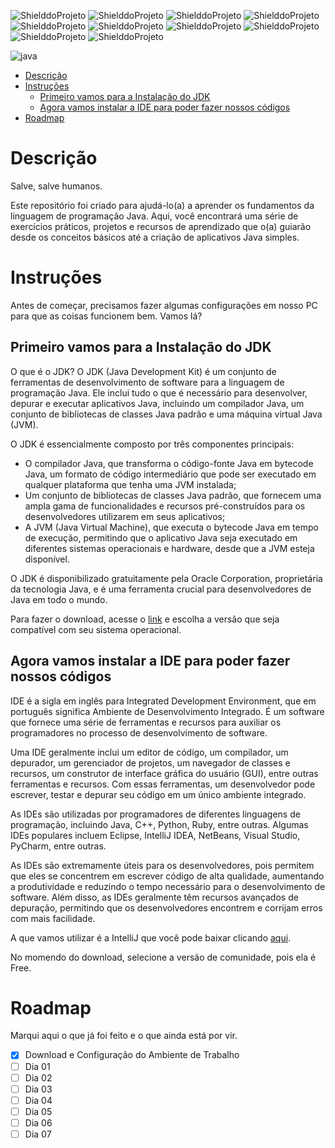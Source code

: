 <!-- PARA ESCOLHER AS CORES DAS LINGUAGENS USAR O SITE https://brandcolors.net/ -->
![ShielddoProjeto](https://img.shields.io/badge/Projeto-Java-0099e5.svg?style=for-the-badge)
![ShielddoProjeto](https://img.shields.io/badge/Versão-1.0.0-e9ebec.svg?style=for-the-badge)
![ShielddoProjeto](https://img.shields.io/badge/Linguagem-Java-0099e5.svg?style=for-the-badge)
![ShielddoProjeto](https://img.shields.io/github/repo-size/adrianoleitedasilva/java?style=for-the-badge)
![ShielddoProjeto](https://img.shields.io/tokei/lines/github/adrianoleitedasilva/java?style=for-the-badge)
![ShielddoProjeto](https://img.shields.io/github/directory-file-count/adrianoleitedasilva/java?style=for-the-badge)
![ShielddoProjeto](https://img.shields.io/github/stars/adrianoleitedasilva/java?style=for-the-badge) 
![ShielddoProjeto](https://img.shields.io/github/forks/adrianoleitedasilva/java?style=for-the-badge)
![ShielddoProjeto](https://img.shields.io/github/issues-pr/adrianoleitedasilva/java?style=for-the-badge)
![ShielddoProjeto](https://img.shields.io/github/last-commit/adrianoleitedasilva/java?style=for-the-badge)

<!-- Envie a imagem por meio de uma ISSUE e cole o link aqui nessa linha abaixo -->
![java](https://user-images.githubusercontent.com/6373438/220771263-48643e58-7dbc-4af7-9f4b-04ad097fd30b.png)

- [Descrição](#descrição)
- [Instruções](#instruções)
  - [Primeiro vamos para a Instalação do JDK](#primeiro-vamos-para-a-instalação-do-jdk)
  - [Agora vamos instalar a IDE para poder fazer nossos códigos](#agora-vamos-instalar-a-ide-para-poder-fazer-nossos-códigos)
- [Roadmap](#roadmap)
  
# Descrição

Salve, salve humanos. 

Este repositório foi criado para ajudá-lo(a) a aprender os fundamentos da linguagem de programação Java. Aqui, você encontrará uma série de exercícios práticos, projetos e recursos de aprendizado que o(a) guiarão desde os conceitos básicos até a criação de aplicativos Java simples.
# Instruções

Antes de começar, precisamos fazer algumas configurações em nosso PC para que as coisas funcionem bem. Vamos lá?

## Primeiro vamos para a Instalação do JDK

O que é o JDK? O JDK (Java Development Kit) é um conjunto de ferramentas de desenvolvimento de software para a linguagem de programação Java. Ele inclui tudo o que é necessário para desenvolver, depurar e executar aplicativos Java, incluindo um compilador Java, um conjunto de bibliotecas de classes Java padrão e uma máquina virtual Java (JVM).

O JDK é essencialmente composto por três componentes principais:

- O compilador Java, que transforma o código-fonte Java em bytecode Java, um formato de código intermediário que pode ser executado em qualquer plataforma que tenha uma JVM instalada;
- Um conjunto de bibliotecas de classes Java padrão, que fornecem uma ampla gama de funcionalidades e recursos pré-construídos para os desenvolvedores utilizarem em seus aplicativos;
- A JVM (Java Virtual Machine), que executa o bytecode Java em tempo de execução, permitindo que o aplicativo Java seja executado em diferentes sistemas operacionais e hardware, desde que a JVM esteja disponível.

O JDK é disponibilizado gratuitamente pela Oracle Corporation, proprietária da tecnologia Java, e é uma ferramenta crucial para desenvolvedores de Java em todo o mundo.

Para fazer o download, acesse o [link](https://www.oracle.com/br/java/technologies/downloads/) e escolha a versão que seja compatível com seu sistema operacional.

## Agora vamos instalar a IDE para poder fazer nossos códigos

IDE é a sigla em inglês para Integrated Development Environment, que em português significa Ambiente de Desenvolvimento Integrado. É um software que fornece uma série de ferramentas e recursos para auxiliar os programadores no processo de desenvolvimento de software.

Uma IDE geralmente inclui um editor de código, um compilador, um depurador, um gerenciador de projetos, um navegador de classes e recursos, um construtor de interface gráfica do usuário (GUI), entre outras ferramentas e recursos. Com essas ferramentas, um desenvolvedor pode escrever, testar e depurar seu código em um único ambiente integrado.

As IDEs são utilizadas por programadores de diferentes linguagens de programação, incluindo Java, C++, Python, Ruby, entre outras. Algumas IDEs populares incluem Eclipse, IntelliJ IDEA, NetBeans, Visual Studio, PyCharm, entre outras.

As IDEs são extremamente úteis para os desenvolvedores, pois permitem que eles se concentrem em escrever código de alta qualidade, aumentando a produtividade e reduzindo o tempo necessário para o desenvolvimento de software. Além disso, as IDEs geralmente têm recursos avançados de depuração, permitindo que os desenvolvedores encontrem e corrijam erros com mais facilidade.

A que vamos utilizar é a IntelliJ que você pode baixar clicando [aqui](https://www.jetbrains.com/pt-br/idea/).

No momendo do download, selecione a versão de comunidade, pois ela é Free.

# Roadmap

Marqui aqui o que já foi feito e o que ainda está por vir.

- [X] Download e Configuração do Ambiente de Trabalho
- [ ] Dia 01
- [ ] Dia 02
- [ ] Dia 03
- [ ] Dia 04
- [ ] Dia 05
- [ ] Dia 06
- [ ] Dia 07